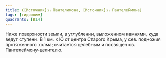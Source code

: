 ```yaml
---
title: ⦗[Источник]⒯ Пантелимона, [Источник]⒯ Пантелеймона⦘
tags: [гидроним]
quadrants: [В14]
---
```


Ниже поверхности земли, в углублении, выложенном камнями, куда ведут ступени. В
1 км. к Ю от центра Старого Крыма, у сев. подножия протяженного холма; считается
целебным и посвящен св. Пантелеймону-целителю.
